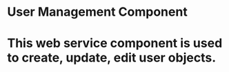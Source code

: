 <h1>User Management Component<h1>

<p>This web service component is used to create, update, edit user objects.</p>